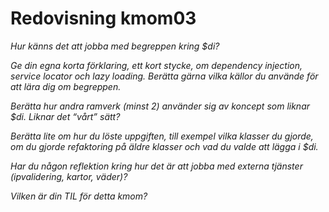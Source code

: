 ---
---
Redovisning kmom03
=========================

_Hur känns det att jobba med begreppen kring $di?_

_Ge din egna korta förklaring, ett kort stycke, om dependency injection, service locator och lazy loading. Berätta gärna vilka källor du använde för att lära dig om begreppen._

_Berätta hur andra ramverk (minst 2) använder sig av koncept som liknar $di. Liknar det “vårt” sätt?_

_Berätta lite om hur du löste uppgiften, till exempel vilka klasser du gjorde, om du gjorde refaktoring på äldre klasser och vad du valde att lägga i $di._

_Har du någon reflektion kring hur det är att jobba med externa tjänster (ipvalidering, kartor, väder)?_

_Vilken är din TIL för detta kmom?_
